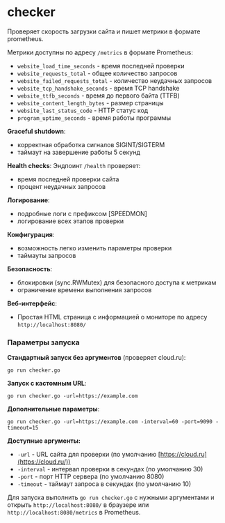 
# checker

Проверяет скорость загрузки сайта и пишет метрики в формате prometheus.

Метрики доступны по адресу `/metrics` в формате Prometheus:

 - `website_load_time_seconds` - время последней проверки
 - `website_requests_total` - общее количество запросов
 - `website_failed_requests_total` - количество неудачных запросов
 - `website_tcp_handshake_seconds`  - время TCP handshake
-  `website_ttfb_seconds`  - время до первого байта (TTFB) 
-  `website_content_length_bytes`  - размер страницы
-  `website_last_status_code`  - HTTP статус код
-  `program_uptime_seconds`  - время работы программы

 **Graceful shutdown**:  
-   корректная обработка сигналов SIGINT/SIGTERM      
-   таймаут на завершение работы 5 секунд
        
**Health checks**:
Эндпоинт  `/health`  проверяет:
-   время последней проверки сайта
-   процент неудачных запросов
            
**Логирование**:
-   подробные логи с префиксом [SPEEDMON]
-   логирование всех этапов проверки
        
**Конфигурация**:
-   возможность легко изменить параметры проверки
-   таймауты запросов
        
**Безопасность**:
-   блокировки (sync.RWMutex) для безопасного доступа к метрикам
-   ограничение времени выполнения запросов
        
**Веб-интерфейс**:
-   Простая HTML страница с информацией о мониторе по адресу `http://localhost:8080/`

### Параметры запуска
**Стандартный запуск без аргументов**  (проверяет cloud.ru):

    go run checker.go

**Запуск с кастомным URL**:

    go run checker.go -url=https://example.com

**Дополнительные параметры**:

    go run checker.go -url=https://example.com -interval=60 -port=9090 -timeout=15

**Доступные аргументы:**

-   `-url`  - URL сайта для проверки (по умолчанию  [https://cloud.ru](https://cloud.ru/))
-   `-interval`  - интервал проверки в секундах (по умолчанию 30)
-   `-port`  - порт HTTP сервера (по умолчанию 8080)   
-   `-timeout`  - таймаут запроса в секундах (по умолчанию 10)


Для запуска выполнить `go run checker.go` с нужными аргументами и открыть `http://localhost:8080/` в браузере  или `http://localhost:8080/metrics` в Prometheus.
